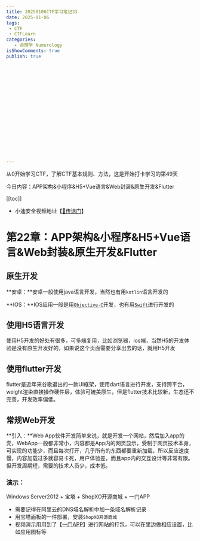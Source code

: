 ```yaml
---
title: 20250106CTF学习笔记33
date: 2025-01-06
tags:
 - CTF
 - CTFLearn
categories:
   - 命理学 Numerology
isShowComments: true
publish: true



















---
```


<Boxx/>

从0开始学习CTF，了解CTF基本规则、方法，这是开始打卡学习的第49天

今日内容：APP架构&小程序&H5+Vue语言&Web封装&原生开发&Flutter

[[toc]]

- 小迪安全视频地址【[🔗传送门]([https://www.bilibili.com/video/BV123yAYMEwb/)】

<!-- more -->

# 第22章：APP架构&小程序&H5+Vue语言&Web封装&原生开发&Flutter

## 原生开发

**安卓：**安卓一般使用java语言开发，当然也有用`kotlin`语言开发的

**IOS：**IOS应用一般是用[`Objective-C`](https://baike.baidu.com/item/Objective-C/8374012)开发，也有用[`Swift`](https://baike.baidu.com/item/SWIFT/14080957)进行开发的

## 使用H5语言开发

使用H5开发的好处有很多，可多端复用，比如浏览器，ios端，当然H5的开发体验是没有原生开发好的，如果说这个页面需要分享出去的话，就用H5开发

## 使用flutter开发

flutter是近年来谷歌退出的一款UI框架，使用dart语言进行开发，支持跨平台，weight渲染直接操作硬件层，体验可媲美原生，但是flutter技术比较新，生态还不完善，开发效率偏低。

## 常规Web开发

**引入：**Web App软件开发简单来说，就是开发一个网站，然后加入app的壳，WebApp一般都非常小，内容都是App内的网页显示，受制于网页技术本身，可实现的功能少，而且每次打开，几乎所有的东西都要重新加载，所以反应速度慢，内容加载过多就容易卡死，用户体验差，而且app内的交互设计等非常有限。但开发周期短，需要的技术人员少，成本低。

### **演示：**

Windows Server2012 + 宝塔 + ShopXO开源商城 +  一门APP

- 需要记得在阿里云的DNS域名解析中加一条域名解析记录
- 用宝塔面板的一件部署，安装`ShopXO开源商城`
- 视频演示用用到了【[一门APP](https://sapp.yimenapp.com/)】进行网站的打包，可以在里边做相应设置，比如应用图标等

